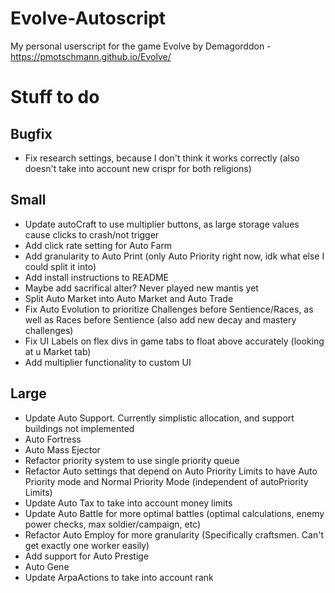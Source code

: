 # Evolve-Autoscript
My personal userscript for the game Evolve by Demagorddon - https://pmotschmann.github.io/Evolve/

# Stuff to do

## Bugfix
* Fix research settings, because I don't think it works correctly (also doesn't take into account new crispr for both religions)

## Small
* Update autoCraft to use multiplier buttons, as large storage values cause clicks to crash/not trigger
* Add click rate setting for Auto Farm
* Add granularity to Auto Print (only Auto Priority right now, idk what else I could split it into)
* Add install instructions to README
* Maybe add sacrifical alter? Never played new mantis yet
* Split Auto Market into Auto Market and Auto Trade
* Fix Auto Evolution to prioritize Challenges before Sentience/Races, as well as Races before Sentience (also add new decay and mastery challenges)
* Fix UI Labels on flex divs in game tabs to float above accurately (looking at u Market tab)
* Add multiplier functionality to custom UI

## Large
* Update Auto Support. Currently simplistic allocation, and support buildings not implemented
* Auto Fortress
* Auto Mass Ejector
* Refactor priority system to use single priority queue
* Refactor Auto settings that depend on Auto Priority Limits to have Auto Priority mode and Normal Priority Mode (independent of autoPriority Limits)
* Update Auto Tax to take into account money limits
* Update Auto Battle for more optimal battles (optimal calculations, enemy power checks, max soldier/campaign, etc)
* Refactor Auto Employ for more granularity (Specifically craftsmen. Can't get exactly one worker easily)
* Add support for Auto Prestige
* Auto Gene
* Update ArpaActions to take into account rank